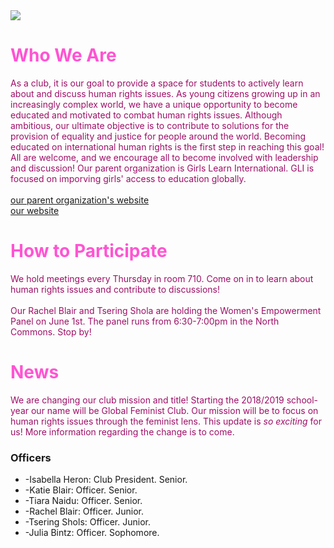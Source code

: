 
<html>
  
<head>
  <title>International Human Rights Club</title>
  <style>
      title{
            color:#9E0F6D
    }
      h1 {
            color:#ff54d2
    }
    h2 {
            color:#ff54d2
    }
    p {
             color:#9E0F68
    }
    body
      { background-color=#D2E8FE
    }
  </style>
</head>


<body>
<img
src="http://camasihrc.weebly.com/uploads/9/8/6/3/98633914/world_orig.png"/>


    
<h1> Who We Are</h1>
    <p>As a club, it is our goal to provide a space for students to actively learn about and discuss human rights issues. As young citizens growing up in an increasingly complex world, we have a unique opportunity to become educated and motivated to combat human rights issues. Although ambitious, our ultimate objective is to contribute to solutions for the provision of equality and justice for people around the world. Becoming educated on international human rights is the first step in reaching this goal! All are welcome, and we encourage all to become involved with leadership and discussion!
    Our parent organization is Girls Learn International. GLI is focused on imporving girls' access to education globally.<br  /><br /> <a 
                                                                                                                                           href="https://girlslearn.org/">our parent organization's website</a> <br />
        <a
           href="http://camasihrc.weebly.com/">our website</a>
    </p>
    
    
    
  <h1> How to Participate </h1>
   <p> We hold meetings every Thursday in room 710. Come on in to learn about human rights issues and contribute to discussions!<br /><br />
    Our Rachel Blair and Tsering Shola are holding the Women's Empowerment Panel on June 1st. The panel runs from 6:30-7:00pm in the North Commons. Stop by! </p>
     
    
 <h1> News </h1>
    <p> We are changing our club mission and title! Starting the 2018/2019 school-year our name will be Global Feminist Club. Our mission will be to focus on human rights issues through the feminist lens. This update is <em>so exciting</em> for us! More information regarding the change is to come. </p>
  
<h3>Officers</h3>
<ul>
   <li> -Isabella Heron: Club President. Senior.</li>
   <li> -Katie Blair: Officer. Senior.</li>
    <li>-Tiara Naidu: Officer. Senior.</li>
    <li>-Rachel Blair: Officer. Junior.</li>
    <li>-Tsering Shols: Officer. Junior.</li>
    <li>-Julia Bintz: Officer. Sophomore.</li>
 </ul>
</body>
</html>
